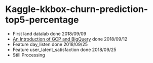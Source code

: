 # Kaggle-kkbox-churn-prediction-top5-percentage
* First land datalab done 2018/09/09
* [An Introduction of GCP and BigQuery](https://medium.com/@yulongtsai/datalab-and-bigquery-to-analytics-d0802782d9bb) done 2018/09/12
* Feature day_listen done 2018/09/25
* Feature user_latent_satisfaction done 2018/09/25
* Still Processing 
